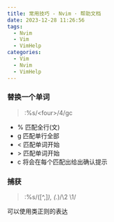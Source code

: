```yaml
---
title: 常用技巧 - Nvim · 帮助文档
date: 2023-12-28 11:26:56
tags:
  - Nvim
  - Vim
  - VimHelp
categories:
  - Vim
  - Nvim
  - VimHelp
---
```


### 替换一个单词

> :%s/\<four\>/4/gc

- % 匹配全行(文)
- g 匹配单行全部
- \< 匹配单词开始
- \> 匹配单词开始
- c 将会在每个匹配出给出确认提示

### 捕获

> :%s/\([^,]_\), \(._\)/\2 \1/

可以使用类正则的表达
